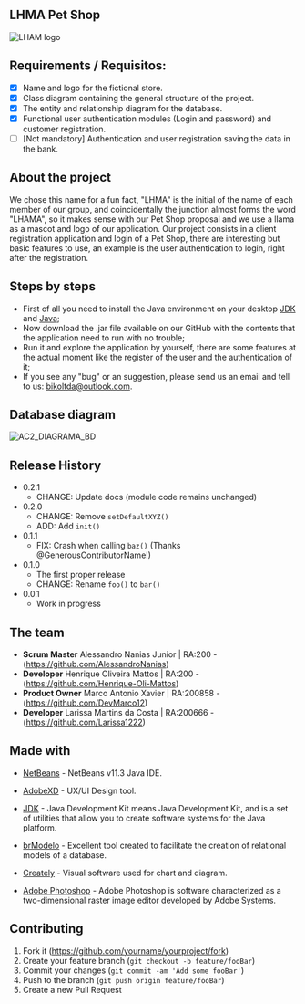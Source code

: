 ## LHMA Pet Shop

![LHAM logo](https://user-images.githubusercontent.com/63882166/97498786-8cc69c00-194b-11eb-8768-b529cb6742dd.png)

## Requirements / Requisitos:

- [x] Name and logo for the fictional store. 
- [x] Class diagram containing the general structure of the project.
- [x] The entity and relationship diagram for the database.
- [x] Functional user authentication modules (Login and password) and customer registration.
- [ ] [Not mandatory] Authentication and user registration saving the data in the bank.

## About the project

We chose this name for a fun fact, "LHMA" is the initial of the name of each member of our group, and coincidentally the junction almost forms the word "LHAMA", so it makes sense with our Pet Shop proposal and we use a llama as a mascot and logo of our application.
Our project consists in a client registration application and login of a Pet Shop, there are interesting but basic features to use, an example is the user authentication to login, right after the registration.

## Steps by steps

* First of all you need to install the Java environment on your desktop [JDK](https://www.oracle.com/br/java/technologies/javase/javase-jdk8-downloads.html) and [Java](https://www.java.com/pt-BR/);
* Now download the .jar file available on our GitHub with the contents that the application need to run with no trouble;
* Run it and explore the application by yourself, there are some features at the actual moment like the register of the user and the authentication of it;
* If you see any "bug" or an suggestion, please send us an email and tell to us: bikoltda@outlook.com.

## Database diagram

![AC2_DIAGRAMA_BD](https://user-images.githubusercontent.com/63882166/97503766-6a854c00-1954-11eb-96da-d90d947c739e.png)

## Release History

* 0.2.1
    * CHANGE: Update docs (module code remains unchanged)
* 0.2.0
    * CHANGE: Remove `setDefaultXYZ()`
    * ADD: Add `init()`
* 0.1.1
    * FIX: Crash when calling `baz()` (Thanks @GenerousContributorName!)
* 0.1.0
    * The first proper release
    * CHANGE: Rename `foo()` to `bar()`
* 0.0.1
    * Work in progress

## The team

* <b>Scrum Master</b> Alessandro Nanias Junior | RA:200 - (https://github.com/AlessandroNanias)
* <b>Developer</b> Henrique Oliveira Mattos | RA:200 - (https://github.com/Henrique-Oli-Mattos)
* <b>Product Owner</b> Marco Antonio Xavier | RA:200858 - (https://github.com/DevMarco12)
* <b>Developer</b> Larissa Martins da Costa | RA:200666 - (https://github.com/Larissa1222)

## Made with
* [NetBeans](https://netbeans.org/) - NetBeans v11.3 Java IDE.
* [AdobeXD](https://www.adobe.com/br/products/xd.html) - UX/UI Design tool.
* [JDK](https://www.oracle.com/br/java/technologies/javase/javase-jdk8-downloads.html) - Java Development Kit means Java Development Kit, and is a set of utilities that allow you to create software systems for the Java platform.

* [brModelo](https://sourceforge.net/projects/brmodelo/) - Excellent tool created to facilitate the creation of relational models of a database.
* [Creately](https://creately.com/) - Visual software used for chart and diagram.
* [Adobe Photoshop](https://www.adobe.com/br/products/photoshop.html) - Adobe Photoshop is software characterized as a two-dimensional raster image editor developed by Adobe Systems.

## Contributing

1. Fork it (<https://github.com/yourname/yourproject/fork>)
2. Create your feature branch (`git checkout -b feature/fooBar`)
3. Commit your changes (`git commit -am 'Add some fooBar'`)
4. Push to the branch (`git push origin feature/fooBar`)
5. Create a new Pull Request
